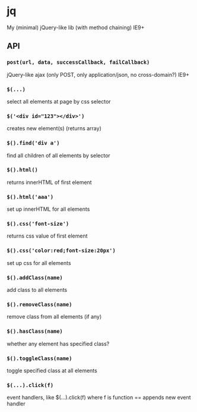 # jq
My (minimal) jQuery-like lib (with method chaining) IE9+

## API

### `post(url, data, successCallback, failCallback)`
jQuery-like ajax (only POST, only application/json, no cross-domain?) IE9+

### `$(...)`
select all elements at page by css selector
### `$('<div id="123"></div>')`
creates new element(s) (returns array)
### `$().find('div a')`
find all children of all elements by selector
### `$().html()`
returns innerHTML of first element
### `$().html('aaa')`
set up innerHTML for all elements
### `$().css('font-size')`
returns css value of first element
### `$().css('color:red;font-size:20px')`
set up css for all elements 
### `$().addClass(name)`
add class to all elements
### `$().removeClass(name)`
remove class from all elements (if any)
### `$().hasClass(name)`
whether any element has specified class?
### `$().toggleClass(name)`
toggle specified class at all elements
### `$(...).click(f)`
event handlers, like $(...).click(f) where f is function == appends new event handler
